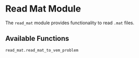 # Read Mat Module

The `read_mat` module provides functionality to read `.mat` files.

## Available Functions

```@docs
read_mat.read_mat_to_vem_problem
```